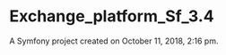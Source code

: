 Exchange_platform_Sf_3.4
========================

A Symfony project created on October 11, 2018, 2:16 pm.
